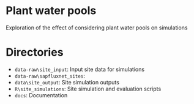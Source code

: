 
# Plant water pools

Exploration of the effect of considering plant water pools on simulations

# Directories

  + `data-raw\site_input`: Input site data for simulations
  + `data-raw\sapfluxnet_sites`:
  + `data\site_output`: Site simulation outputs
  + `R\site_simulations`: Site simulation and evaluation scripts
  + `docs`: Documentation
